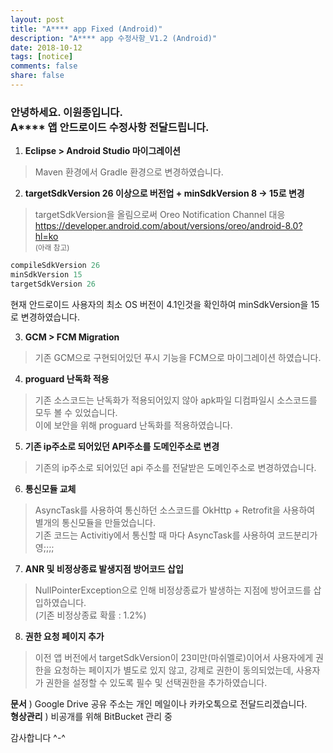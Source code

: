 ```yaml
---
layout: post
title: "A**** app Fixed (Android)"
description: "A**** app 수정사항_V1.2 (Android)"
date: 2018-10-12
tags: [notice]
comments: false
share: false
---
```


### 안녕하세요. 이원종입니다.<br>A\*\*\*\* 앱 안드로이드 수정사항 전달드립니다.

1. **Eclipse > Android Studio 마이그레이션**
> Maven 환경에서 Gradle 환경으로 변경하였습니다.
  
2. **targetSdkVersion 26 이상으로 버전업 + minSdkVersion 8 -> 15로 변경**   
> targetSdkVersion을 올림으로써 Oreo Notification Channel 대응  <https://developer.android.com/about/versions/oreo/android-8.0?hl=ko>  
<small>(아래 참고)</small>
```java
compileSdkVersion 26 
minSdkVersion 15   
targetSdkVersion 26  
```
현재 안드로이드 사용자의 최소 OS 버전이 4.1인것을 확인하여 minSdkVersion을 15로 변경하였습니다.
  
3. **GCM > FCM Migration**  
> 기존 GCM으로 구현되어있던 푸시 기능을 FCM으로 마이그레이션 하였습니다.
  
4. **proguard 난독화 적용**  
> 기존 소스코드는 난독화가 적용되어있지 않아 apk파일 디컴파일시 소스코드를 모두 볼 수 있었습니다.  
이에 보안을 위해 proguard 난독화를 적용하였습니다.

5. **기존 ip주소로 되어있던 API주소를 도메인주소로 변경**
> 기존의 ip주소로 되어있던 api 주소를 전달받은 도메인주소로 변경하였습니다.

6. **통신모듈 교체**
> AsyncTask를 사용하여 통신하던 소스코드를 OkHttp + Retrofit을 사용하여 별개의 통신모듈을 만들었습니다.  
기존 코드는 Activitiy에서 통신할 때 마다 AsyncTask를 사용하여 코드분리가 영;;;;

7. **ANR 및 비정상종료 발생지점 방어코드 삽입**
> NullPointerException으로 인해 비정상종료가 발생하는 지점에 방어코드를 삽입하였습니다.  
(기존 비정상종료 확률 : 1.2%)

8. **권한 요청 페이지 추가**
> 이전 앱 버전에서 targetSdkVersion이 23미만(마쉬멜로)이어서 사용자에게 권한을 요청하는 페이지가 별도로 있지 않고, 강제로 권한이 동의되었는데, 사용자가 권한을 설정할 수 있도록 필수 및 선택권한을 추가하였습니다.


**문서** ) Google Drive 공유 주소는 개인 메일이나 카카오톡으로 전달드리겠습니다.  
**형상관리** ) 비공개를 위해 BitBucket 관리 중

감사합니다 ^-^
